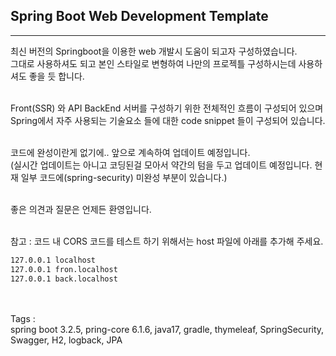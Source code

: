 ## Spring Boot Web Development Template
----
최신 버전의 Springboot을 이용한 web 개발시 도움이 되고자 구성하였습니다.<br>
그대로 사용하셔도 되고 본인 스타일로 변형하여 나만의 프로젝틀 구성하시는데 사용하셔도 좋을 듯 합니다.
<br><br>

Front(SSR) 와 API BackEnd 서버를 구성하기 위한 전체적인 흐름이 구성되어 있으며
Spring에서 자주 사용되는 기술요소 들에 대한 code snippet 들이 구성되어 있습니다.
<br><br>

코드에 완성이란게 없기에.. 앞으로 계속하여 업데이트 예정입니다.<br>
(실시간 업데이트는 아니고 코딩된걸 모아서 약간의 텀을 두고 업데이트 예정입니다. 현재 일부 코드에(spring-security) 미완성 부분이 있습니다.)
<br><br>

좋은 의견과 질문은 언제든 환영입니다.
<br><br>


<h7>참고 : 코드 내 CORS 코드를 테스트 하기 위해서는 host 파일에 아래를 추가해 주세요.</h7>

```html
127.0.0.1 localhost
127.0.0.1 fron.localhost
127.0.0.1 back.localhost
```
<br><br>
Tags : <br>
spring boot 3.2.5, pring-core 6.1.6, java17, gradle, thymeleaf, SpringSecurity, Swagger, H2, logback, JPA
